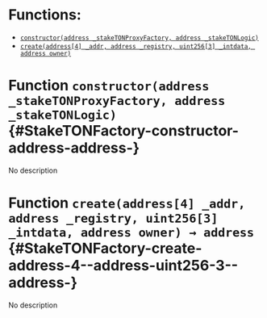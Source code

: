 

# Functions:
- [`constructor(address _stakeTONProxyFactory, address _stakeTONLogic)`](#StakeTONFactory-constructor-address-address-)
- [`create(address[4] _addr, address _registry, uint256[3] _intdata, address owner)`](#StakeTONFactory-create-address-4--address-uint256-3--address-)


# Function `constructor(address _stakeTONProxyFactory, address _stakeTONLogic)` {#StakeTONFactory-constructor-address-address-}
No description
# Function `create(address[4] _addr, address _registry, uint256[3] _intdata, address owner) → address` {#StakeTONFactory-create-address-4--address-uint256-3--address-}
No description

